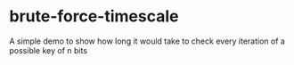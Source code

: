 # brute-force-timescale
A simple demo to show how long it would take to check every iteration of a possible key of n bits
